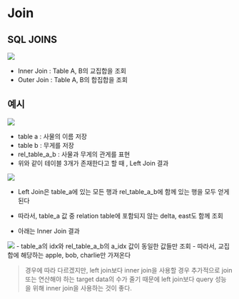 # Join

## SQL JOINS

<img src="https://user-images.githubusercontent.com/41010744/132785014-a6b80dc5-188f-4510-b03f-f59e673d7c4b.png">

- Inner Join : Table A, B의 교집합을 조회
- Outer Join : Table A, B의 합집합을 조회

## 예시

<img src="https://user-images.githubusercontent.com/
41010744/132785227-13850d95-429f-4f5b-8241-279d265dd49e.png">

- table a : 사물의 이름 저장
- table b : 무게를 저장
- rel_table_a_b : 사물과 무게의 관게를 표현
- 위와 같이 테이블 3개가 존재한다고 할 때 , Left Join 결과

<img src="https://user-images.githubusercontent.com/41010744/132785822-8ec81d58-e167-4449-9a7a-ce19c05dfb4b.png">

- Left Join은 table_a에 있는 모든 행과 rel_table_a_b에 함께 있는 행을 모두 얻게 된다
- 따라서, table_a 값 중 relation table에 포함되지 않는 delta, east도 함께 조회

- 아래는 Inner Join 결과
<img src="https://user-images.githubusercontent.com/41010744/132786290-78e42fe1-33fc-440a-b1f1-f8d46f97d9ad.png">
- table_a의 idx와 rel_table_a_b의 a_idx 값이 동일한 값들만 조회
- 따라서, 교집합에 해당하는 apple, bob, charlie만 가져온다 

> 경우에 따라 다르겠지만, left join보다 inner join을 사용할 경우 추가적으로 join 또는 연산해야 하는 target data의 수가 줄기 때문에 left join보다 query 성능을 위해 inner join을 사용하는 것이 좋다.
